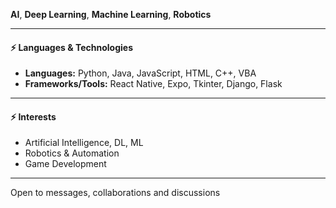 **AI**, **Deep Learning**, **Machine Learning**, **Robotics**

---

#### ⚡ Languages & Technologies
- **Languages:** Python, Java, JavaScript, HTML, C++, VBA
- **Frameworks/Tools:** React Native, Expo, Tkinter, Django, Flask

---

#### ⚡ Interests  
- Artificial Intelligence, DL, ML
- Robotics & Automation
- Game Development

---

Open to messages, collaborations and discussions

